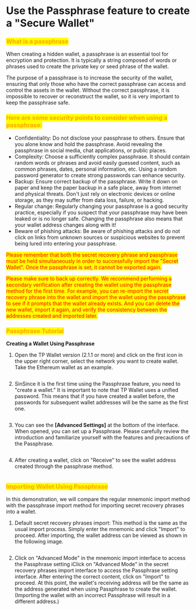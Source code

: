 # Use the Passphrase feature to create a "Secure Wallet"

### <mark style="color:orange;">What is a passphrase</mark>

When creating a hidden wallet, a passphrase is an essential tool for encryption and protection. It is typically a string composed of words or phrases used to create the private key or seed phrase of the wallet.&#x20;

The purpose of a passphrase is to increase the security of the wallet, ensuring that only those who have the correct passphrase can access and control the assets in the wallet. Without the correct passphrase, it is impossible to recover or reconstruct the wallet, so it is very important to keep the passphrase safe.

### <mark style="color:orange;">Here are some security points to consider when using a passphrase:</mark> <a href="#0" id="0"></a>

* Confidentiality: Do not disclose your passphrase to others. Ensure that you alone know and hold the passphrase. Avoid revealing the passphrase in social media, chat applications, or public places.
* Complexity: Choose a sufficiently complex passphrase. It should contain random words or phrases and avoid easily guessed content, such as common phrases, dates, personal information, etc. Using a random password generator to create strong passwords can enhance security.
* Backup: Ensure correct backup of the passphrase. Write it down on paper and keep the paper backup in a safe place, away from internet and physical threats. Don't just rely on electronic devices or online storage, as they may suffer from data loss, failure, or hacking.
* Regular change: Regularly changing your passphrase is a good security practice, especially if you suspect that your passphrase may have been leaked or is no longer safe. Changing the passphrase also means that your wallet address changes along with it!
* Beware of phishing attacks: Be aware of phishing attacks and do not click on links from unknown sources or suspicious websites to prevent being lured into entering your passphrase.&#x20;

<mark style="color:red;">Please remember that both the secret recovery phrase and passphrase must be held simultaneously in order to successfully import the "Secret Wallet". Once the passphrase is set, it cannot be exported again.</mark>&#x20;

<mark style="color:red;">Please make sure to back up correctly. We recommend performing a secondary verification after creating the wallet using the passphrase method for the first time. For example, you can re-import the secret recovery phrase into the wallet and import the wallet using the passphrase to see if it prompts that the wallet already exists. And you can delete the new wallet, import it again, and verify the consistency between the addresses created and imported later.</mark>

### <mark style="color:orange;">Passphrase Tutorial</mark>

**Creating a Wallet Using Passphrase**

1. Open the TP Wallet version (2.1.1 or more) and click on the first icon in the upper right corner, select the network you want to create wallet. Take the Ethereum wallet as an example.

<figure><img src="../../.gitbook/assets/1 (2) (1).png" alt=""><figcaption></figcaption></figure>

2. SinSince it is the first time using the Passphrase feature, you need to "create a wallet." It is important to note that TP Wallet uses a unified password. This means that if you have created a wallet before, the passwords for subsequent wallet addresses will be the same as the first one.

<figure><img src="../../.gitbook/assets/2 (22).png" alt=""><figcaption></figcaption></figure>

3. You can see the **\[Advanced Settings]** at the bottom of the interface. When opened, you can set up a Passphrase. Please carefully review the introduction and familiarize yourself with the features and precautions of the Passphrase.

<figure><img src="../../.gitbook/assets/3 (3).png" alt=""><figcaption></figcaption></figure>

4. After creating a wallet, click on "Receive" to see the wallet address created through the passphrase method.

<figure><img src="../../.gitbook/assets/4 (14).png" alt=""><figcaption></figcaption></figure>

### <mark style="color:orange;">Importing Wallet Using Passphrase</mark>

In this demonstration, we will compare the regular mnemonic import method with the passphrase import method for importing secret recovery phrases into a wallet.

1. Default secret recovery phrases import: This method is the same as the usual import process. Simply enter the mnemonic and click "Import" to proceed. After importing, the wallet address can be viewed as shown in the following image.

<figure><img src="../../.gitbook/assets/5 (4).png" alt=""><figcaption></figcaption></figure>

2. Click on "Advanced Mode" in the mnemonic import interface to access the Passphrase setting iClick on "Advanced Mode" in the secret recovery phrases import interface to access the Passphrase setting interface. After entering the correct content, click on "Import" to proceed. At this point, the wallet's receiving address will be the same as the address generated when using Passphrase to create the wallet. (Importing the wallet with an incorrect Passphrase will result in a different address.)

<figure><img src="../../.gitbook/assets/6 (2).png" alt=""><figcaption></figcaption></figure>
